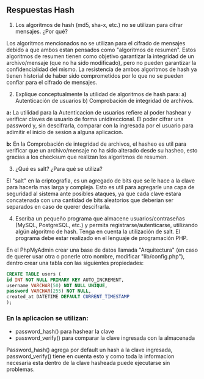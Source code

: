 ## Respuestas Hash

1. Los algoritmos de hash (md5, sha-x, etc.) no se utilizan para cifrar mensajes. ¿Por qué?

Los algoritmos mencionados no se utilizan para el cifrado de mensajes debido a que ambos estan pensados como "algoritmos de resumen". Estos algoritmos de resumen tienen como objetivo garantizar la integridad de un archivo/mensaje (que no ha sido modificado), pero no pueden garantizar la confidencialidad del mismo. La resistencia de ambos algoritmos de hash ya tienen historial de haber sido comprometidos por lo que no se pueden confiar para el cifrado de mensajes.

2. Explique conceptualmente la utilidad de algoritmos de hash para:
   a) Autenticación de usuarios
   b) Comprobación de integridad de archivos.

**a:** La utilidad para la Autenticacion de usuarios refiere al poder hashear y verificar claves de usuario de forma unidireccional. El poder cifrar una password y, sin descifrarla, comparar con la ingresada por el usuario para adimitir el inicio de sesion a alguna aplicacion.

**b:** En la Comprobación de integridad de archivos, el hasheo es util para verificar que un archivo/mensaje no ha sido alterado desde su hasheo, esto gracias a los checksum que realizan los algoritmos de resumen.

3. ¿Qué es salt? ¿Para qué se utiliza?

El "salt" en la criptografia, es un agregado de bits que se le hace a la clave para hacerla mas larga y compleja. Esto es util para agregarle una capa de seguridad al sistema ante posibles ataques, ya que cada clave estara concatenada con una cantidad de bits aleatorios que deberian ser separados en caso de querer descifrarla.

4. Escriba un pequeño programa que almacene usuarios/contraseñas (MySQL, PostgreSQL,
   etc.) y permita registrarse/autenticarse, utilizando algún algoritmo de hash. Tenga en cuenta la
   utilización de salt.
   El programa debe estar realizado en el lenguaje de programación PHP.

En el PhpMyAdmin crear una base de datos llamada "Arquitectura" (en caso de querer usar otra o ponerle otro nombre, modificar "lib/config.php"), dentro crear una tabla con las siguientes propiedades:

```sql
CREATE TABLE users (
id INT NOT NULL PRIMARY KEY AUTO_INCREMENT,
username VARCHAR(50) NOT NULL UNIQUE,
password VARCHAR(255) NOT NULL,
created_at DATETIME DEFAULT CURRENT_TIMESTAMP
);
```

### En la aplicacion se utilizan:

- password_hash() para hashear la clave
- password_verify() para comparar la clave ingresada con la almacenada

Password_hash() agrega por default un hash a la clave ingresada, password_verify() tiene en cuenta esto y como toda la informacion necesaria esta dentro de la clave hasheada puede ejecutarse sin problemas.
